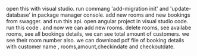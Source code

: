 open this with visual studio.
run commang 'add-migration init' and 'update-database' in package manager console.
add new rooms and new bookings from swagger.
and run this api.
open angular project in visual studio code.
run this code .
and now we can add new rooms.
delete rooms,
see availabe rooms,
see all bookings details,
we can see total amount of customers.
we see their room number also.
we can download pdf file of booking details with customer name , rooms,amount,checkindate and checkoutdate.
